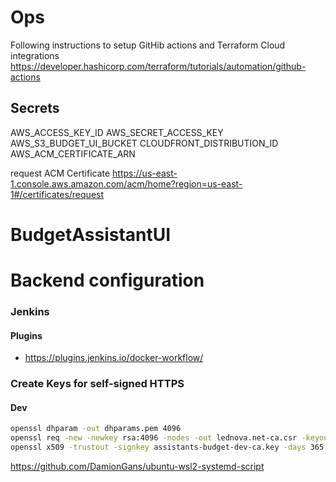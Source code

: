 # Ops
Following instructions to setup GitHib actions and Terraform Cloud integrations
https://developer.hashicorp.com/terraform/tutorials/automation/github-actions

## Secrets

AWS_ACCESS_KEY_ID
AWS_SECRET_ACCESS_KEY
AWS_S3_BUDGET_UI_BUCKET
CLOUDFRONT_DISTRIBUTION_ID
AWS_ACM_CERTIFICATE_ARN


request ACM Certificate https://us-east-1.console.aws.amazon.com/acm/home?region=us-east-1#/certificates/request

# BudgetAssistantUI

# Backend configuration

### Jenkins

#### Plugins

- https://plugins.jenkins.io/docker-workflow/

### Create Keys for self-signed HTTPS

#### Dev

```bash
openssl dhparam -out dhparams.pem 4096
openssl req -new -newkey rsa:4096 -nodes -out lednova.net-ca.csr -keyout lednova.net-ca.key
openssl x509 -trustout -signkey assistants-budget-dev-ca.key -days 365 -req -in assistants-budget-dev-ca.csr -out assistants-budget-dev-ca.pem
```

https://github.com/DamionGans/ubuntu-wsl2-systemd-script
